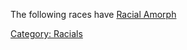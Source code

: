 The following races have [Racial Amorph](Racial_Amorph "wikilink")

[Category: Racials](Category:_Racials "wikilink")
